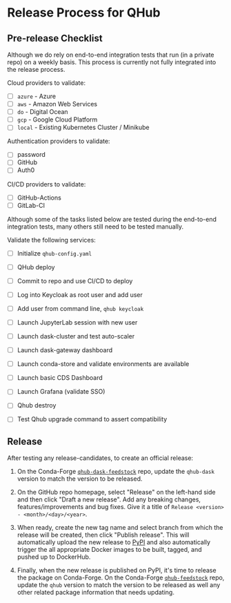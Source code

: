 # Release Process for QHub

## Pre-release Checklist

Although we do rely on end-to-end integration tests that run (in a private repo) on a weekly basis. This process is currently not fully integrated into the release process.

Cloud providers to validate:
 - [ ] `azure` - Azure
 - [ ] `aws` - Amazon Web Services
 - [ ] `do` - Digital Ocean
 - [ ] `gcp` - Google Cloud Platform
 - [ ] `local` - Existing Kubernetes Cluster / Minikube

Authentication providers to validate:
- [ ] password
- [ ] GitHub
- [ ] Auth0

CI/CD providers to validate:
- [ ] GitHub-Actions
- [ ] GitLab-CI

Although some of the tasks listed below are tested during the end-to-end integration tests, many others still need to be tested manually.

Validate the following services:
- [ ] Initialize `qhub-config.yaml`
- [ ] QHub deploy
- [ ] Commit to repo and use CI/CD to deploy
- [ ] Log into Keycloak as root user and add user
- [ ] Add user from command line, `qhub keycloak`
- [ ] Launch JupyterLab session with new user
- [ ] Launch dask-cluster and test auto-scaler
- [ ] Launch dask-gateway dashboard
- [ ] Launch conda-store and validate environments are available
- [ ] Launch basic CDS Dashboard
- [ ] Launch Grafana (validate SSO)
- [ ] Qhub destroy
- [ ] Test Qhub upgrade command to assert compatibility 


## Release

After testing any release-candidates, to create an official release:

1. On the Conda-Forge [`qhub-dask-feedstock`](https://github.com/conda-forge/qhub-dask-feedstock) repo, update the `qhub-dask` version to match the version to be released.

2. On the GitHub repo homepage, select "Release" on the left-hand side and then click "Draft a new release". Add any breaking changes, features/improvements and bug fixes. Give it a title of `Release <version> - <month>/<day>/<year>`.

3. When ready, create the new tag name and select branch from which the release will be created, then click "Publish release". This will automatically upload the new release to [PyPI](https://pypi.org/project/qhub/) and also automatically
trigger the all appropriate Docker images to be built, tagged, and pushed up to DockerHub.

4. Finally, when the new release is published on PyPI, it's time to release the package on Conda-Forge. On the Conda-Forge [`qhub-feedstock`](https://github.com/conda-forge/qhub-feedstock) repo, update the `qhub` version to match the version to be released as well any other related package information that needs updating.
